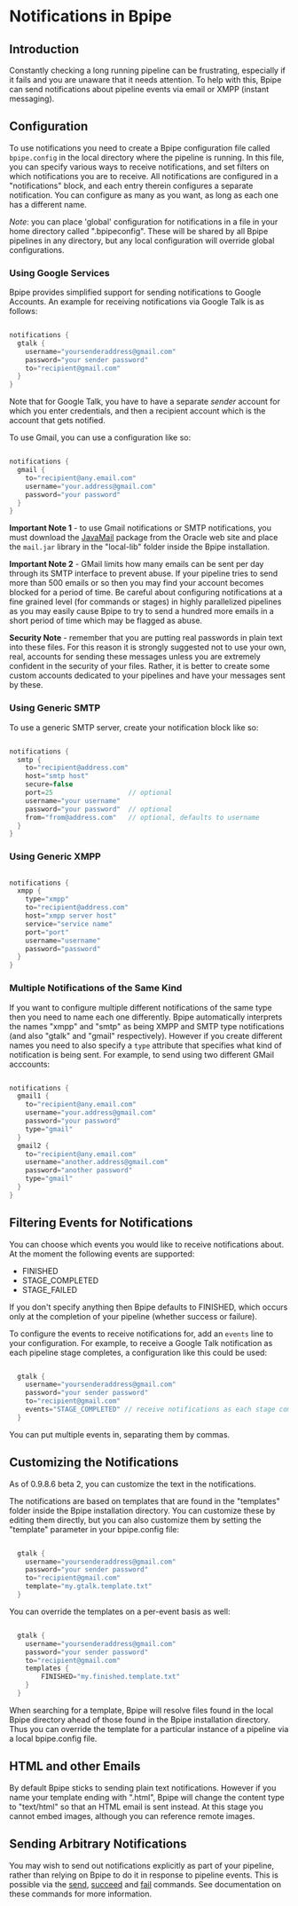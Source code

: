 # Notifications in Bpipe

## Introduction

Constantly checking a long running pipeline can be frustrating, especially if it fails and you are unaware that it needs attention.  To help with this, Bpipe can send notifications about pipeline events via email or XMPP (instant messaging).

## Configuration

To use notifications you need to create a Bpipe configuration file called `bpipe.config` in the local directory where the pipeline is running.  In this file, you can specify various ways to receive notifications, and set filters on which notifications you are to receive.    All notifications are configured in a "notifications" block, and each entry therein configures a separate notification.  You can configure as many as you want, as long as each one has a different name.

*Note*: you can place 'global' configuration for notifications in a file in your home directory called ".bpipeconfig".  These will be shared by all Bpipe pipelines in any directory, but any local configuration will override global configurations.

### Using Google Services

Bpipe provides simplified support for sending notifications to Google Accounts.  An example for receiving notifications via Google Talk is as follows:
```groovy 

notifications {
  gtalk {
    username="yoursenderaddress@gmail.com"
    password="your sender password"
    to="recipient@gmail.com"
  }
}
```

Note that for Google Talk, you have to have a separate *sender* account for which you enter credentials, and then a recipient account which is the account that gets notified.

To use Gmail, you can use a configuration like so:
```groovy 

notifications {
  gmail {
    to="recipient@any.email.com"
    username="your.address@gmail.com"
    password="your password"
  }
}
```

**Important Note 1** - to use Gmail notifications or SMTP notifications, you must download the [JavaMail](http://www.oracle.com/technetwork/java/javamail-138606.html) package from the Oracle web site and place the `mail.jar` library in the "local-lib" folder inside the Bpipe installation.


**Important Note 2** - GMail limits how many emails can be sent per day through its SMTP interface to prevent abuse.  If your pipeline tries to send more than 500 emails or so then you may find your account becomes blocked for a period of time.  Be careful about configuring notifications at a fine grained level (for commands or stages) in highly parallelized pipelines as you may easily cause Bpipe to try to send a hundred more emails in a short period of time which may be flagged as abuse.

**Security Note** - remember that you are putting real passwords in plain text into these files.   For this reason it is strongly suggested not to use your own, real, accounts for sending these messages unless you are extremely confident in the security of your files. Rather, it is better to create some custom accounts dedicated to your pipelines and have your messages sent by these.

### Using Generic SMTP

To use a generic SMTP server, create your notification block like so:
```groovy 

notifications {
  smtp {
    to="recipient@address.com"
    host="smtp host"
    secure=false
    port=25                   // optional
    username="your username"  
    password="your password"  // optional
    from="from@address.com"   // optional, defaults to username
  }
}
```

### Using Generic XMPP

```groovy 

notifications {
  xmpp {
    type="xmpp"
    to="recipient@address.com"
    host="xmpp server host"
    service="service name"
    port="port"
    username="username"
    password="password"
  }
}
```

### Multiple Notifications of the Same Kind

If you want to configure multiple different notifications of the same type then you need to name each one differently.  Bpipe automatically interprets the names "xmpp" and "smtp" as being XMPP and SMTP type notifications (and also "gtalk" and "gmail" respectively).  However if you create different names you need to also specify a `type` attribute that specifies what kind of notification is being sent.  For example, to send using two different GMail acccounts:

```groovy 

notifications {
  gmail1 {
    to="recipient@any.email.com"
    username="your.address@gmail.com"
    password="your password"
    type="gmail"
  }
  gmail2 {
    to="recipient@any.email.com"
    username="another.address@gmail.com"
    password="another password"
    type="gmail"    
  }
}
```

## Filtering Events for Notifications

You can choose which events you would like to receive notifications about. At the moment the following events are supported:

- FINISHED
- STAGE_COMPLETED
- STAGE_FAILED

If you don't specify anything then Bpipe defaults to FINISHED, which occurs only at the completion of your pipeline (whether success or failure).

To configure the events to receive notifications for, add an `events` line to your configuration. For example, to receive a Google Talk notification as each pipeline stage completes, a configuration like this could be used:
```groovy 

  gtalk {
    username="yoursenderaddress@gmail.com"
    password="your sender password"
    to="recipient@gmail.com"
    events="STAGE_COMPLETED" // receive notifications as each stage completes
  }
```

You can put multiple events in, separating them by commas.

## Customizing the Notifications

As of 0.9.8.6 beta 2, you can customize the text in the notifications.

The notifications are based on templates that are found in the "templates" folder inside the Bpipe installation directory. You can customize these by editing them directly, but you can also customize them by setting the "template" parameter in your bpipe.config file:

```groovy 

  gtalk {
    username="yoursenderaddress@gmail.com"
    password="your sender password"
    to="recipient@gmail.com"
    template="my.gtalk.template.txt"
  }
```

You can override the templates on a per-event basis as well:

```groovy 

  gtalk {
    username="yoursenderaddress@gmail.com"
    password="your sender password"
    to="recipient@gmail.com"
    templates {
        FINISHED="my.finished.template.txt"
    }
  }
```

When searching for a template, Bpipe will resolve files found in the local Bpipe directory ahead of those found in the Bpipe installation directory. Thus you can override the template for a particular instance of a pipeline via a local bpipe.config file.

## HTML and other Emails

By default Bpipe sticks to sending plain text notifications. However if you name your template ending with ".html", Bpipe will change the content type to "text/html" so that an HTML email is sent instead. At this stage you cannot embed images, although you can reference remote images.

## Sending Arbitrary Notifications

You may wish to send out notifications explicitly as part of your pipeline, rather than relying on Bpipe to do it in response to pipeline events. This is possible via the [send](Language/Send), [succeed](Language/Succeed) and [fail](Language/Fail) commands. See documentation on these commands for more information.







